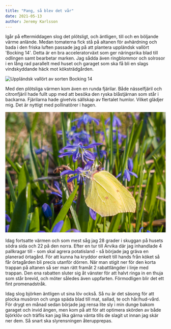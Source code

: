 ```yaml
---
title: "Pang, så blev det vår"
date: 2021-05-13
author: Jeremy Karlsson
---
```


Igår på eftermiddagen slog det plötsligt, och äntligen, till och en böljande värme anlände. Medan tomaterna fick stå på altanen för avhärdning och bada i den friska luften passade jag på att plantera uppländsk vallört 'Bocking 14'. Detta är en bra acceleratorväxt som ger näringsrika blad till odlingen samt bearbetar marken. Jag sådda även ringblommor och solrosor i en lång rad parallelt med huset och garaget som ska få bli en slags vindskyddande häck mot köksträdgården.

<img src="/img/2021-05-12-vallort.jpg" width="600" data-srcset="1x, 1.5x, 2x" alt="Uppländsk vallört av sorten Bocking 14">

Med den plötsliga värmen kom även en runda fjärilar. Både nässelfjäril och citronfjäril hade fullt upp med att besöka den ryska blåstjärnan som står i backarna. Fjärilarna hade givetvis sällskap av flertalet humlor. Vilket glädjer mig. Det är nyttigt med pollinatörer i hagen.

<img src="/img/2021-05-12-citronfjaril.jpg" width="600" data-srcset="1x, 1.5x, 2x" alt="Citronfjäril på besök vid en rysk blåstjärna">

Idag fortsatte värmen och som mest såg jag 28 grader i skuggan på husets södra sida och 22 på den norra. Efter en tur till Arvika där jag inhandlade 4 pallkragar till - som skal agrera potatisland - så började jag gräva en planerad örtagård. För att kunna ha kryddor enkelt till hands från köket så får örtagården bli precis utanför dörren. När man stigit ner för den korta trappan på altanen så ser man rätt framåt 2 rabattlängder i linje med trappan. Den ena rabatten sluter sig åt vänster för att halvt ringa in en thuja som står brevid, och möter således även uppfarten. Förmodligen blir det ett fint promenadstråk.

Idag slog björken äntligen ut sina löv också. Så nu är det säsong för att plocka musöron och unga späda blad till mat, sallad, te och hår/hud-vård. För drygt en månad sedan började jag rensa lite sly i min dunge bakom garaget och invid ängen, men kom på att för att optimera skörden av både björklöv och träflis kan jag lika gärna vänta tills de slagit ut innan jag skär ner dem. Så snart ska slyrensningen återupprepas.
